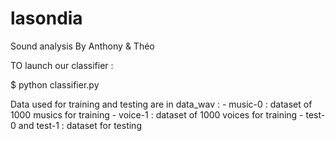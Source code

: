 # lasondia
Sound analysis 
By Anthony & Théo

TO launch our classifier : 

$ python classifier.py

Data used for training and testing are in data_wav : 
	- music-0 : dataset of 1000 musics for training
	- voice-1 : dataset of 1000 voices for training
	- test-0 and test-1 : dataset for testing



